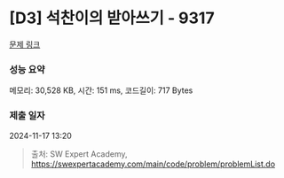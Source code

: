 # [D3] 석찬이의 받아쓰기 - 9317 

[문제 링크](https://swexpertacademy.com/main/code/problem/problemDetail.do?contestProbId=AW-hOY5KeEIDFAVg) 

### 성능 요약

메모리: 30,528 KB, 시간: 151 ms, 코드길이: 717 Bytes

### 제출 일자

2024-11-17 13:20



> 출처: SW Expert Academy, https://swexpertacademy.com/main/code/problem/problemList.do